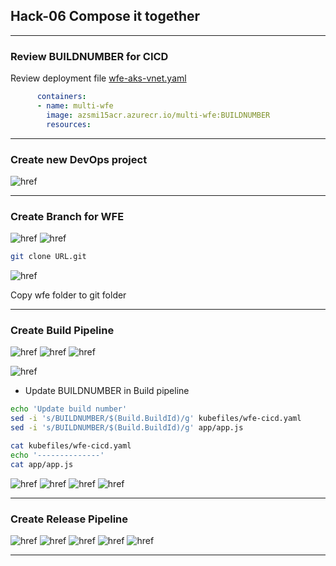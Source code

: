  ## Hack-06 Compose it together
---

### Review BUILDNUMBER for CICD

Review deployment file [wfe-aks-vnet.yaml](/sources/wfe/kubefiles/wfe-cicd.yaml)

```yaml
      containers:
      - name: multi-wfe
        image: azsmi15acr.azurecr.io/multi-wfe:BUILDNUMBER
        resources:
```

---

### Create new DevOps project

![href](/images/cicd00001.png)

---

### Create Branch for WFE

![href](/images/cicd00002.png)
![href](/images/cicd00003.png)


```bash
git clone URL.git
```
![href](/images/cicd00004.png)

Copy wfe folder to git folder



---

### Create Build Pipeline

![href](/images/cicd00005.png)
![href](/images/cicd00006.png)
![href](/images/cicd00007.png)

![href](/images/cicd00008.png)

- Update BUILDNUMBER in Build pipeline
```bash
echo 'Update build number'
sed -i 's/BUILDNUMBER/$(Build.BuildId)/g' kubefiles/wfe-cicd.yaml
sed -i 's/BUILDNUMBER/$(Build.BuildId)/g' app/app.js

cat kubefiles/wfe-cicd.yaml
echo '--------------'
cat app/app.js
```

![href](/images/cicd00009.png)
![href](/images/cicd00010.png)
![href](/images/cicd00011.png)
![href](/images/cicd00012.png)


---

### Create Release Pipeline


![href](/images/cicd00013.png)
![href](/images/cicd00014.png)
![href](/images/cicd00015.png)
![href](/images/cicd00016.png)
![href](/images/cicd00017.png)


---